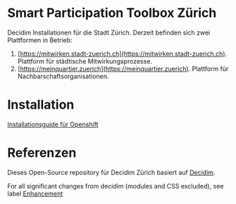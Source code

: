 # Smart Participation Toolbox Zürich
Decidim Installationen für die Stadt Zürich. Derzeit befinden sich zwei Plattformen in Betrieb:
1. [https://mitwirken.stadt-zuerich.ch](https://mitwirken.stadt-zuerich.ch). Plattform für städtische Mitwirkungsprozesse.
2. [https://meinquartier.zuerich](https://meinquartier.zuerich). Plattform für Nachbarschaftsorganisationen.

# Installation
[Installationsguide für Openshift](./doc/installation_openshift.md)

# Referenzen
Dieses Open-Source repository für Decidim Zürich basiert auf [Decidim](https://github.com/decidim/decidim).

For all significant changes from decidim (modules and CSS excluded), see label [Enhancement](https://github.com/puzzle/decidim-zuerich/issues?q=is%3Aissue+label%3Aenhancement+is%3Aclosed)
